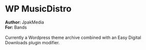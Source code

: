 <h1>WP MusicDistro</h1>
<p>
	<b>Author: </b>JpakMedia<br>
	<b>For: </b>Bands<br>
	<br>
	Currently a Wordpress theme archive combined with an Easy Digital Downloads plugin modifier.
</p>